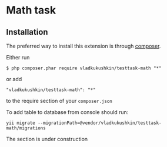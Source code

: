 Math task
============
Installation
-----------------

The preferred way to install this extension is through [composer](http://getcomposer.org/download/).

Either run

```
$ php composer.phar require vladkukushkin/testtask-math "*"
```

or add

```
"vladkukushkin/testtask-math": "*"
```
to the require section of your `composer.json`

To add table to database from console should run:
```
yii migrate --migrationPath=@vendor/vladkukushkin/testtask-math/migrations
```

The section is under construction